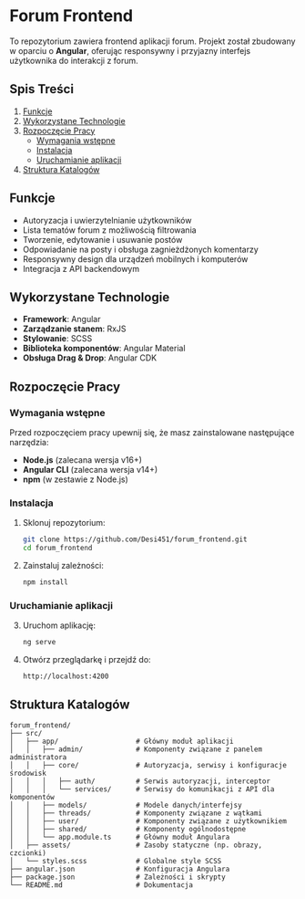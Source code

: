 # Forum Frontend

To repozytorium zawiera frontend aplikacji forum. Projekt został zbudowany w oparciu o **Angular**, oferując responsywny i przyjazny interfejs użytkownika do interakcji z forum.

## Spis Treści

1. [Funkcje](#funkcje)  
2. [Wykorzystane Technologie](#wykorzystane-technologie)  
3. [Rozpoczęcie Pracy](#rozpoczęcie-pracy)  
   - [Wymagania wstępne](#wymagania-wstępne)  
   - [Instalacja](#instalacja)  
   - [Uruchamianie aplikacji](#uruchamianie-aplikacji)  
4. [Struktura Katalogów](#struktura-katalogów)  

## Funkcje

- Autoryzacja i uwierzytelnianie użytkowników  
- Lista tematów forum z możliwością filtrowania  
- Tworzenie, edytowanie i usuwanie postów  
- Odpowiadanie na posty i obsługa zagnieżdżonych komentarzy  
- Responsywny design dla urządzeń mobilnych i komputerów  
- Integracja z API backendowym  

## Wykorzystane Technologie

- **Framework**: Angular  
- **Zarządzanie stanem**: RxJS  
- **Stylowanie**: SCSS  
- **Biblioteka komponentów**: Angular Material  
- **Obsługa Drag & Drop**: Angular CDK  

## Rozpoczęcie Pracy

### Wymagania wstępne

Przed rozpoczęciem pracy upewnij się, że masz zainstalowane następujące narzędzia:

- **Node.js** (zalecana wersja v16+)  
- **Angular CLI** (zalecana wersja v14+)  
- **npm** (w zestawie z Node.js)  

### Instalacja

1. Sklonuj repozytorium:
   ```bash
   git clone https://github.com/Desi451/forum_frontend.git
   cd forum_frontend
   ```

2. Zainstaluj zależności:
   ```bash
   npm install
   ```

### Uruchamianie aplikacji

3. Uruchom aplikację:
   ```bash
   ng serve
   ```

4. Otwórz przeglądarkę i przejdź do:
   ```
   http://localhost:4200
   ```

## Struktura Katalogów

```
forum_frontend/
├── src/
│   ├── app/                   # Główny moduł aplikacji
│   │   ├── admin/             # Komponenty związane z panelem administratora
│   │   ├── core/              # Autoryzacja, serwisy i konfiguracje środowisk
│   │   │   ├── auth/          # Serwis autoryzacji, interceptor
│   │   │   └── services/      # Serwisy do komunikacji z API dla komponentów
│   │   ├── models/            # Modele danych/interfejsy
│   │   ├── threads/           # Komponenty związane z wątkami
│   │   ├── user/              # Komponenty związane z użytkownikiem
│   │   ├── shared/            # Komponenty ogólnodostępne
│   │   └── app.module.ts      # Główny moduł Angulara
│   ├── assets/                # Zasoby statyczne (np. obrazy, czcionki)
│   └── styles.scss            # Globalne style SCSS
├── angular.json               # Konfiguracja Angulara
├── package.json               # Zależności i skrypty
└── README.md                  # Dokumentacja
```
